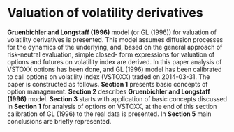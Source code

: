 # Valuation of volatility derivatives

**Gruenbichler and Longstaff (1996)** model (or GL (1996)) for valuation
of volatility derivatives is presented. This model assumes diffusion processes for the dynamics of the
underlying, and, based on the general approach of risk-neutral evaluation, simple closed-
form expressions for valuation of options and futures on volatility index are derived. In this paper
analysis of VSTOXX options has been done, and GL (1996) model has been calibrated to call options
on volatility index (VSTOXX) traded on 2014-03-31.
The paper is constructed as follows. **Section 1** presents basic concepts of option management.
**Section 2** describes **Gruenbichler and Longstaff (1996)** model. **Section 3** starts with application of
basic concepts discussed in **Section 1** for analysis of options on VSTOXX, at the end of this section
calibration of GL (1996) to the real data is presented. In **Section 5** main conclusions are briefly
represented.
